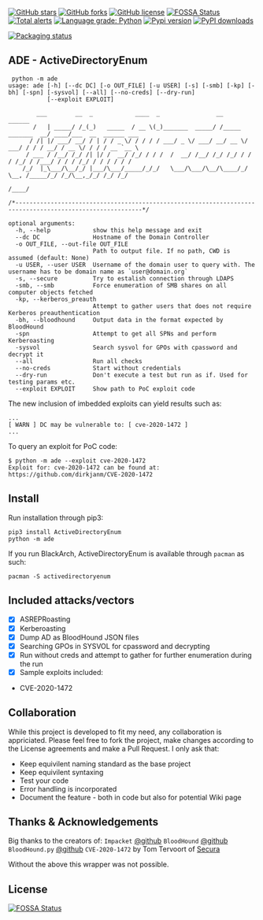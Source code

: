 [![GitHub stars](https://img.shields.io/github/stars/CasperGN/ActiveDirectoryEnumeration)](https://github.com/CasperGN/ActiveDirectoryEnumeration/stargazers) [![GitHub forks](https://img.shields.io/github/forks/CasperGN/ActiveDirectoryEnumeration)](https://github.com/CasperGN/ActiveDirectoryEnumeration/network) [![GitHub license](https://img.shields.io/github/license/CasperGN/ActiveDirectoryEnumeration)](https://github.com/CasperGN/ActiveDirectoryEnumeration/blob/master/LICENSE) [![FOSSA Status](https://app.fossa.com/api/projects/git%2Bgithub.com%2FCasperGN%2FActiveDirectoryEnumeration.svg?type=shield)](https://app.fossa.com/projects/git%2Bgithub.com%2FCasperGN%2FActiveDirectoryEnumeration?ref=badge_shield) [![Total alerts](https://img.shields.io/lgtm/alerts/g/CasperGN/ActiveDirectoryEnumeration.svg?logo=lgtm&logoWidth=18)](https://lgtm.com/projects/g/CasperGN/ActiveDirectoryEnumeration/alerts/) [![Language grade: Python](https://img.shields.io/lgtm/grade/python/g/CasperGN/ActiveDirectoryEnumeration.svg?logo=lgtm&logoWidth=18)](https://lgtm.com/projects/g/CasperGN/ActiveDirectoryEnumeration/context:python) [![Pypi version](https://img.shields.io/pypi/v/activedirectoryenum.svg)](https://img.shields.io/pypi/v/activedirectoryenum.svg) [![PyPI downloads](https://img.shields.io/pypi/dm/activedirectoryenum.svg)](https://img.shields.io/pypi/dm/activedirectoryenum)
  
[![Packaging status](https://repology.org/badge/vertical-allrepos/activedirectoryenum.svg)](https://repology.org/project/activedirectoryenum/versions)  

## ADE - ActiveDirectoryEnum
```
 python -m ade
usage: ade [-h] [--dc DC] [-o OUT_FILE] [-u USER] [-s] [-smb] [-kp] [-bh] [-spn] [-sysvol] [--all] [--no-creds] [--dry-run]
           [--exploit EXPLOIT]

        ___        __  _            ____  _                __                   ______                    
       /   | _____/ /_(_)   _____  / __ \(_)_______  _____/ /_____  _______  __/ ____/___  __  ______ ___ 
      / /| |/ ___/ __/ / | / / _ \/ / / / / ___/ _ \/ ___/ __/ __ \/ ___/ / / / __/ / __ \/ / / / __ `__ \
     / ___ / /__/ /_/ /| |/ /  __/ /_/ / / /  /  __/ /__/ /_/ /_/ / /  / /_/ / /___/ / / / /_/ / / / / / /
    /_/  |_\___/\__/_/ |___/\___/_____/_/_/   \___/\___/\__/\____/_/   \__, /_____/_/ /_/\__,_/_/ /_/ /_/ 
                                                                      /____/                             

/*----------------------------------------------------------------------------------------------------------*/

optional arguments:
  -h, --help            show this help message and exit
  --dc DC               Hostname of the Domain Controller
  -o OUT_FILE, --out-file OUT_FILE
                        Path to output file. If no path, CWD is assumed (default: None)
  -u USER, --user USER  Username of the domain user to query with. The username has to be domain name as `user@domain.org`
  -s, --secure          Try to estalish connection through LDAPS
  -smb, --smb           Force enumeration of SMB shares on all computer objects fetched
  -kp, --kerberos_preauth
                        Attempt to gather users that does not require Kerberos preauthentication
  -bh, --bloodhound     Output data in the format expected by BloodHound
  -spn                  Attempt to get all SPNs and perform Kerberoasting
  -sysvol               Search sysvol for GPOs with cpassword and decrypt it
  --all                 Run all checks
  --no-creds            Start without credentials
  --dry-run             Don't execute a test but run as if. Used for testing params etc.
  --exploit EXPLOIT     Show path to PoC exploit code

```

The new inclusion of imbedded exploits can yield results such as:
```
...
[ WARN ] DC may be vulnerable to: [ cve-2020-1472 ]
...
```

To query an exploit for PoC code:
```
$ python -m ade --exploit cve-2020-1472
Exploit for: cve-2020-1472 can be found at: https://github.com/dirkjanm/CVE-2020-1472
```

## Install

Run installation through pip3:
```
pip3 install ActiveDirectoryEnum
python -m ade
```
  
If you run BlackArch, ActiveDirectoryEnum is available through `pacman` as such:  
```
pacman -S activedirectoryenum
```  

## Included attacks/vectors

- [X] ASREPRoasting
- [X] Kerberoasting
- [X] Dump AD as BloodHound JSON files 
- [X] Searching GPOs in SYSVOL for cpassword and decrypting  
- [X] Run without creds and attempt to gather for further enumeration during the run
- [X] Sample exploits included:
 - CVE-2020-1472

## Collaboration

While this project is developed to fit my need, any collaboration is appriciated. Please feel free to fork the project, make changes according to the License agreements and make a Pull Request.
I only ask that:
- Keep equivilent naming standard as the base project
- Keep equivilent syntaxing
- Test your code
- Error handling is incorporated
- Document the feature - both in code but also for potential Wiki page

## Thanks & Acknowledgements

Big thanks to the creators of:
`Impacket` [@github](https://github.com/SecureAuthCorp/impacket)
`BloodHound` [@github](https://github.com/BloodHoundAD/BloodHound)
`BloodHound.py` [@github](https://github.com/fox-it/BloodHound.py)
`CVE-2020-1472` by Tom Tervoort of [Secura](https://github.com/SecuraBV/CVE-2020-1472)

Without the above this wrapper was not possible.


## License
[![FOSSA Status](https://app.fossa.com/api/projects/git%2Bgithub.com%2FCasperGN%2FActiveDirectoryEnumeration.svg?type=large)](https://app.fossa.com/projects/git%2Bgithub.com%2FCasperGN%2FActiveDirectoryEnumeration?ref=badge_large)